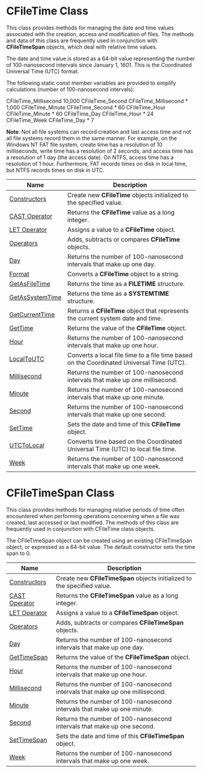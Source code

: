# CFileTime Class

This class provides methods for managing the date and time values associated with the creation, access and modification of files. The methods and data of this class are frequently used in conjunction with **CFileTimeSpan** objects, which deal with relative time values.

The date and time value is stored as a 64-bit value representing the number of 100-nanosecond intervals since January 1, 1601. This is the Coordinated Universal Time (UTC) format.

The following static const member variables are provided to simplify calculations (number of 100-nanosecond intervals):

CFileTime_Millisecond    10,000
CFileTime_Second         CFileTime_Millisecond * 1,000
CFileTime_Minute         CFileTime_Second * 60
CFileTime_Hour           CFileTime_Minute * 60
CFileTime_Day            CFileTime_Hour * 24
CFileTime_Week           CFileTime_Day * 7

**Note**: Not all file systems can record creation and last access time and not all file systems record them in the same manner. For example, on the Windows NT FAT file system, create time has a resolution of 10 milliseconds, write time has a resolution of 2 seconds, and access time has a resolution of 1 day (the access date). On NTFS, access time has a resolution of 1 hour. Furthermore, FAT records times on disk in local time, but NTFS records times on disk in UTC. 

| Name       | Description |
| ---------- | ----------- |
| [Constructors](#Constructors) | Create new **CFileTime** objects initialized to the specified value. |
| [CAST Operator](#CastOp) | Returns the **CFileTime** value as a long integer. |
| [LET Operator](#LetOp) | Assigns a value to a **CFileTime** object. |
| [Operators](#Operators) | Adds, subtracts or compares **CFileTime** objects. |
| [Day](#Day) | Returns the number of 100-nanosecond intervals that make up one day. |
| [Format](#Format) | Converts a **CFileTime** object to a string. |
| [GetAsFileTime](#GetAsFileTime) | Returns the time as a **FILETIME** structure. |
| [GetAsSystemTime](#GetAsSystemTime) | Returns the time as a **SYSTEMTIME** structure. |
| [GetCurrentTime](#GetCurrentTime) | Returns a **CFileTime** object that represents the current system date and time. |
| [GetTime](#GetTime) | Returns the value of the **CFileTime** object. |
| [Hour](#Hour) | Returns the number of 100-nanosecond intervals that make up one hour. |
| [LocalToUTC](#LocalToUTC) | Converts a local file time to a file time based on the Coordinated Universal Time (UTC). |
| [Millisecond](#Millisecond) | Returns the number of 100-nanosecond intervals that make up one millisecond. |
| [Minute](#Minute) | Returns the number of 100-nanosecond intervals that make up one minute. |
| [Second](#Second) | Returns the number of 100-nanosecond intervals that make up one second. |
| [SetTime](#SetTime) | Sets the date and time of this **CFileTime** object. |
| [UTCToLocal](#UTCToLocal) | Converts time based on the Coordinated Universal Time (UTC) to local file time. |
| [Week](#Week) | Returns the number of 100-nanosecond intervals that make up one week. |

# CFileTimeSpan Class

This class provides methods for managing relative periods of time often encountered when performing operations concerning when a file was created, last accessed or last modified. The methods of this class are frequently used in conjunction with CFileTime class objects.

The CFileTimeSpan object can be created using an existing CFileTimeSpan object, or expressed as a 64-bit value. The default constructor sets the time span to 0.

| Name       | Description |
| ---------- | ----------- |
| [Constructors](#Constructors) | Create new **CFileTimeSpan** objects initialized to the specified value. |
| [CAST Operator](#CastOp) | Returns the **CFileTimeSpan** value as a long integer. |
| [LET Operator](#LetOp) | Assigns a value to a **CFileTimeSpan** object. |
| [Operators](#Operators) | Adds, subtracts or compares **CFileTimeSpan** objects. |
| [Day](#Day) | Returns the number of 100-nanosecond intervals that make up one day. |
| [GetTimeSpan](#GetTimeSpan) | Returns the value of the **CFileTimeSpan** object. |
| [Hour](#Hour) | Returns the number of 100-nanosecond intervals that make up one hour. |
| [Millisecond](#Millisecond) | Returns the number of 100-nanosecond intervals that make up one millisecond. |
| [Minute](#Minute) | Returns the number of 100-nanosecond intervals that make up one minute. |
| [Second](#Second) | Returns the number of 100-nanosecond intervals that make up one second. |
| [SetTimeSpan](#SetTimeSpan) | Sets the date and time of this **CFileTimeSpan** object. |
| [Week](#Week) | Returns the number of 100-nanosecond intervals that make up one week. |
